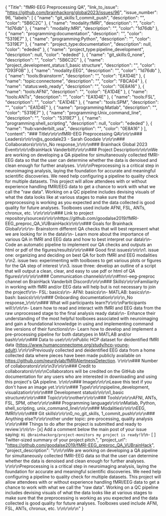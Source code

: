 {
  "Title": "fMRI-EEG Preprocessing QA",
  "link_to_issue": "https://github.com/brainhackorg/global2023/issues/96",
  "issue_number": 96,
  "labels": [
    {
      "name": "git_skills:1_commit_push",
      "description": "",
      "color": "5B6C2C"
    },
    {
      "name": "modality:fMRI",
      "description": "",
      "color": "1d76db"
    },
    {
      "name": "modality:MRI",
      "description": "",
      "color": "1d76db"
    },
    {
      "name": "programming:documentation",
      "description": "",
      "color": "5319E7"
    },
    {
      "name": "programming:Python",
      "description": "",
      "color": "5319E7"
    },
    {
      "name": "project_type:documentation",
      "description": null,
      "color": "ededed"
    },
    {
      "name": "project_type:pipeline_development",
      "description": null,
      "color": "ededed"
    },
    {
      "name": "git_skills:0_none",
      "description": "",
      "color": "5B6C2C"
    },
    {
      "name": "project_development_status:1_basic structure",
      "description": "",
      "color": "D93F0B"
    },
    {
      "name": "modality:EEG",
      "description": "",
      "color": "1d76db"
    },
    {
      "name": "tools:Brainstorm",
      "description": "",
      "color": "EA1D4E"
    },
    {
      "name": "topic:connectome",
      "description": "",
      "color": "FBCA04"
    },
    {
      "name": "status:web_ready",
      "description": "",
      "color": "0E8A16"
    },
    {
      "name": "tools:AFNI",
      "description": "",
      "color": "EA1D4E"
    },
    {
      "name": "tools:ANTs",
      "description": "",
      "color": "EA1D4E"
    },
    {
      "name": "tools:FSL",
      "description": "",
      "color": "EA1D4E"
    },
    {
      "name": "tools:SPM",
      "description": "",
      "color": "EA1D4E"
    },
    {
      "name": "programming:Matlab",
      "description": "",
      "color": "5319E7"
    },
    {
      "name": "programming:Unix_command_line",
      "description": "",
      "color": "5319E7"
    },
    {
      "name": "programming:shell_scripting",
      "description": null,
      "color": "ededed"
    },
    {
      "name": "hub:vanderbilt_usa",
      "description": "",
      "color": "0E8A16"
    }
  ],
  "content": "### Title\r\n\r\nfMRI-EEG Preprocessing QA\r\n\r\n### Leaders\r\n\r\n@s_goodale23 - Sarah Goodale \r\n\r\n### Collaborators\r\n\r\n_No response_\r\n\r\n### Brainhack Global 2023 Event\r\n\r\nBrainHack Vanderbilt\r\n\r\n### Project Description\r\n\r\nWe are working on developing a QA pipeline for simultaneously collected fMRI-EEG data so that the user can determine whether the data is denoised and clean enough for further analyses. \r\n\r\nPreprocessing is a critical step in neuroimaging analysis, laying the foundation for accurate and meaningful scientific discoveries. We need help configuring a pipeline to quality check for multiple datasets. This project will allow attendees with or without experience handling fMRI/EEG data to get a chance to work with what we call the \"raw data\". Working on a QC pipeline includes devising visuals of what the data looks like at various stages to make sure that the preprocessing is working as you expected and the data collected is good quality for future analyses. Toolboxes used include AFNI, FSL, ANTs, chronux, etc. \r\n\r\n\r\n### Link to project repository/sources\r\n\r\nhttps://github.com/goodalse2019/fMRI-EEG_preproc_QA_VUBrainHack\r\n\r\n### Goals for Brainhack Global\r\n\r\n- Brainstorm different QA checks that will best represent what we are looking for in the data\r\n- Learn more about the importance of various QA in fMRI and EEG data and how to best interpret our data\r\n- Code an automatic pipeline to implement our QA checks and outputs an html or pdf of the figures/results\r\n\r\n### Good first issues\r\n\r\n1. issue one: organizing and deciding on best QA for both fMRI and EEG modalities \r\n2. issue two: experimenting with toolboxes to get various plots or figures for the QA step of interest \r\n3. issue three: develop an outline of a script that will output a clean, clear, and easy to use pdf or html of QA figures\r\n\r\n\r\n### Communication channels\r\n\r\n#fmri-eeg-preproc channel on BrainHack Vanderbilt Discord\r\n\r\n### Skills\r\n\r\nFamiliarity in working with fMRI and/or EEG data will help but is not necessary to join the project!\r\n- FSL: basics\r\n- AFNI: basics\r\n- MATLAB: basics\r\n- bash: basics\r\n\r\n### Onboarding documentation\r\n\r\n_No response_\r\n\r\n### What will participants learn?\r\n\r\nParticipants will:\r\n\r\n- Learn how to read and interact with fMRI and EEG data from the raw unprocessed stage to the final analysis ready data\r\n- Enhance their understanding of the most helpful toolboxes associated with neuroimaging and gain a foundational knowledge in using and implementing command line versions of their functions\r\n- Learn how to develop and implement a pre-processing pipeline for both datatypes in MATLAB and/or bash\r\n\r\n### Data to use\r\n\r\nPublic HCP dataset for deidentified fMRI data (https://www.humanconnectome.org/study/hcp-young-adult).\r\n\r\nPreviously collected and deidentified EEG data from a home collected data where pieces have been made publicly available on https://github.com/neurdylab/fMRIAlertnessDetection. \r\n\r\n### Number of collaborators\r\n\r\n3\r\n\r\n### Credit to collaborators\r\n\r\nCollaborators will be credited on the GitHub site documentation for any users who are interested in downloading and using this project's QA pipeline. \r\n\r\n### Image\r\n\r\nLeave this text if you don't have an image yet.\r\n\r\n### Type\r\n\r\npipeline_development, visualization\r\n\r\n### Development status\r\n\r\n1_basic structure\r\n\r\n### Topic\r\n\r\nother\r\n\r\n### Tools\r\n\r\nAFNI, ANTs, FSL, SPM, other\r\n\r\n### Programming language\r\n\r\nMatlab, Python, shell_scripting, unix_command_line\r\n\r\n### Modalities\r\n\r\nEEG, fMRI\r\n\r\n### Git skills\r\n\r\n0_no_git_skills, 1_commit_push\r\n\r\n### Anything else?\r\n\r\nother under topic: pre-processing, quality analysis \r\n\r\n### Things to do after the project is submitted and ready to review.\r\n\r\n- [x] Add a comment below the main post of your issue saying: `Hi @brainhackorg/project-monitors my project is ready!`\r\n- [ ] Twitter-sized summary of your project pitch.",
  "project_url": "https://github.com/goodalse2019/fMRI-EEG_preproc_QA_VUBrainHack",
  "project_description": "\r\n\r\nWe are working on developing a QA pipeline for simultaneously collected fMRI-EEG data so that the user can determine whether the data is denoised and clean enough for further analyses. \r\n\r\nPreprocessing is a critical step in neuroimaging analysis, laying the foundation for accurate and meaningful scientific discoveries. We need help configuring a pipeline to quality check for multiple datasets. This project will allow attendees with or without experience handling fMRI/EEG data to get a chance to work with what we call the \"raw data\". Working on a QC pipeline includes devising visuals of what the data looks like at various stages to make sure that the preprocessing is working as you expected and the data collected is good quality for future analyses. Toolboxes used include AFNI, FSL, ANTs, chronux, etc. \r\n\r\n\r\n"
}